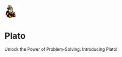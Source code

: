 <img src="./images/plato_1.png" width="48px"/></td>

# Plato
Unlock the Power of Problem-Solving: Introducing Plato! 
